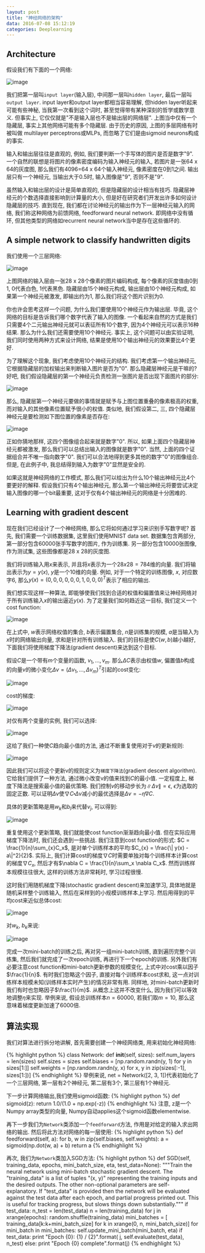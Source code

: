```yaml
---
layout: post
title: "神经网络的架构"
data: 2016-07-08 15:12:19
categories: Deeplearning
---
```

## Architecture
假设我们有下面的一个网络:

![image](https://github.com/ColdCodeCool/ColdCodeCool.github.io/raw/master/images/archi.png)

我们把第一层叫`input layer`(输入层), 中间那一层叫`hidden layer`, 最后一层叫`output layer`. input layer和output layer都相当容易理解, 但hidden layer听起来可能有些神秘, 当我第一次看到这个词时, 甚至觉得带有某种深刻的哲学或数学意义. 但事实上, 它仅仅就是"不是输入层也不是输出层的网络层". 上图当中仅有一个隐藏层, 事实上其他网络可能有多个隐藏层. 由于历史的原因, 上图的多层网络有时被叫做 multilayer perceptrons或MLPs, 而忽略了它们是由sigmoid neurons构成的事实. 

输入和输出层往往是直观的, 例如, 我们要判断一个手写体的图片是否是数字"9". 一个自然的联想是将图片的像素密度编码为输入神经元的输入, 若图片是一张64 x 64的灰度图, 那么我们有4096=64 x 64个输入神经元, 像素密度在0到1之间. 输出层只有一个神经元, 当输出大于0.5时, 输入图像是"9", 否则不是"9".

虽然输入和输出层的设计是简单直观的, 但是隐藏层的设计相当有技巧. 隐藏层神经元的个数选择直接影响到计算量的大小, 但是好在研究者们开发出许多如何设计隐藏层的技巧. 直到现在, 我们都在讨论神经元的输出作为下一层神经元输入的网络, 我们称这种网络为前馈网络, feedforward neural network. 即网络中没有循环, 但其他类型的网络如recurrent neural network当中是存在这些循环的.

## A simple network to classify handwritten digits
我们使用一个三层网络:

![image](https://github.com/ColdCodeCool/ColdCodeCool.github.io/raw/master/images/three.png)

上图网络的输入层由一张28 x 28个像素的图片编码构成, 每个像素的灰度值由0到1, 0代表白色, 1代表黑色. 隐藏层由15个神经元构成, 输出层由10个神经元构成, 如果第一个神经元被激发, 即输出约为1, 那么我们将这个图片识别为0.

你也许会思考这样一个问题, 为什么我们要使用10个神经元作为输出层. 毕竟, 这个网络的目标是告诉我们哪个数字代表了输入的图像. 一个看起来自然的方式是我们只需要4个二元输出神经元就可以表征所有10个数字, 因为4个神经元可以表示16种结果. 那么为什么我们还需要使用10个神经元. 事实上, 这个问题可以由实验证明, 我们同时使用两种方式来设计网络, 结果是使用10个输出神经元的效果要比4个更好. 

为了理解这个现象, 我们考虑使用10个神经元的结构. 我们考虑第一个输出神经元, 它根据隐藏层的加权输出来判断输入图片是否为"0". 那么隐藏层神经元是干嘛的? 好吧, 我们假设隐藏层的第一个神经元负责检测一张图片是否出现下面图片的部分:

![image](https://github.com/ColdCodeCool/ColdCodeCool.github.io/raw/master/images/part.png)

那么, 隐藏层第一个神经元要做的事情就是赋予与上图位置重叠的像素极高的权重, 而对输入的其他像素位置赋予很小的权值. 类似地, 我们假设第二, 三, 四个隐藏层神经元是要检测如下图位置的像素是否存在:

![image](https://github.com/ColdCodeCool/ColdCodeCool.github.io/raw/master/images/hidden.png)

正如你猜地那样, 这四个图像组合起来就是数字"0". 所以, 如果上面四个隐藏层神经元都被激发, 那么我们可以总结出输入的图像就是数字"0". 当然, 上面的四个证据组合并不唯一指向数字"0". 我们可以合法地得到更多其他的数字"0"的图像组合. 但是, 在此例子中, 我总结得到输入为数字"0"显然是安全的.

如果这就是神经网络的工作模式, 那么我们可以给出为什么10个输出神经元比4个要更好的解释. 假设我们只有4个输出神经元, 那么第一个输出神经元将要尝试决定输入图像的哪一个bit最重要, 这对于仅有4个输出神经元的网络是十分困难的.

## Learning with gradient descent
现在我们已经设计了一个神经网络, 那么它将如何通过学习来识别手写数字呢? 首先, 我们需要一个训练数据集, 这里我们使用MNIST data set. 数据集包含两部分, 第一部分包含60000张手写数字的图片, 作为训练集. 另一部分包含10000张图像, 作为测试集, 这些图像都是28 x 28的灰度图.

我们将训练输入用$x$来表示, 并且将$x$表示为一个$28 x 28 = 784$维的向量. 我们将输出表示为$y = y(x)$, $y$是一个10维的向量. 例如, 对于一个特定的训练图像, $x$, 对应数字6, 那么$y(x)=(0,0,0,0,0,0,1,0,0,0)^{T}$表示了相应的输出.

我们想实现这样一种算法, 即能够使我们找到合适的权值和偏置值来让神经网络对于所有训练输入$x$的输出逼近$y(x)$. 为了定量我们如何趋近这一目标, 我们定义一个cost function:

![image](https://github.com/ColdCodeCool/ColdCodeCool.github.io/raw/master/images/cost.png)

在上式中, $w$表示网络权值的集合, $b$表示偏置集合, $n$是训练集的规模, $a$是当输入为$x$时的网络输出向量, 求和是针对所有训练输入. 我们的目标是使$C(w,b)$越小越好, 下面我们将使用梯度下降法(gradient descent)来达到这个目标.

假设$C$是一个带有$m$个变量的函数, $v_{1},...,v_m$. 那么$\Delta C$表示由权值$w$, 偏置值$b$构成的向量$v$的微小变化$\Delta v = (\Delta v_{1},...,\Delta v_m)^{T}$引起的cost变化:

![image](https://github.com/ColdCodeCool/ColdCodeCool.github.io/raw/master/images/costchange.png)

cost的梯度:

![image](https://github.com/ColdCodeCool/ColdCodeCool.github.io/raw/master/images/costchange.png)

对仅有两个变量的实例, 我们可以选择:

![image](https://github.com/ColdCodeCool/ColdCodeCool.github.io/raw/master/images/changeforv.png)

这给了我们一种使$C$趋向最小值的方法, 通过不断重复使用对于$v$的更新规则:

![image](https://github.com/ColdCodeCool/ColdCodeCool.github.io/raw/master/images/updatev.png)

因此我们可以将这个更新v的规则定义为`梯度下降法`(gradient descent algorithm). 它给我们提供了一种方法, 通过微小改变v的值来找到$C$的最小值. 一定程度上, 梯度下降法是搜索最小值的最优策略. 我们控制$v$的移动步长为$\|\Delta v\| = \epsilon$, $\epsilon$为选取的固定正数. 可以证明$\Delta v$使$\nabla C \centerdot \Delta v$减小的最优选择是$\Delta v = -\eta \nabla C$.

具体的更新策略是用$w_k$和$b_l$来代替$v_j$, 可以得到:


![image](https://github.com/ColdCodeCool/ColdCodeCool.github.io/raw/master/images/weights.png)


重复使用这个更新策略, 我们就能使cost function渐渐趋向最小值. 但在实际应用梯度下降法时, 我们还会遇到一些挑战. 我们注意到cost function的形式: $C = \frac{1}{n}\sum_{x}C_x$, 是对单个训练样本的平均:$C_{x} = \frac{\| y(x) - a\|^2}{2}$. 实际上, 我们计算cost的梯度$\nabla C$时需要单独对每个训练样本计算cost的梯度$\nabla C_x$, 然后才有$\nabla C = \frac{1}{n}\sum_x \nabla C_x$. 然而训练样本规模往往很大, 这样的训练方法非常耗时, 学习过程很慢.


这时我们用随机梯度下降(stochastic gradient descent)来加速学习, 具体地就是随机采样整个训练输入, 然后在采样到的小规模训练样本上学习. 然后用得到的平均cost来近似总体cost:

![image](https://github.com/ColdCodeCool/ColdCodeCool.github.io/raw/master/images/stochastic.png)

对$w_k$, $b_k$来说:

![image](https://github.com/ColdCodeCool/ColdCodeCool.github.io/raw/master/images/wb.png)

完成一次mini-batch的训练之后, 再对另一组mini-batch训练, 直到遍历完整个训练集, 然后我们就完成了一次epoch训练, 再进行下一个epoch的训练. 另外我们有必要注意cost function和mini-batch更新参数的规模变化, 上式中对cost乘以因子$\frac{1}{n}$. 有时我们忽略这个因子, 直接对每个训练样本cost求和, 这一点对训练样本规模未知(训练样本实时产生)的情况非常有用. 同样地, 对mini-batch更新时我们有时也忽略因子$\frac{1}{m}$. 从概念上这并不改变什么, 因为我们可以等效地调整$\eta$来实现. 举例来说, 假设总训练样本$n = 60000$, 若我们取$m=10$, 那么这意味着梯度更新加速了6000倍.

## 算法实现
我们对算法进行拆分地讲解, 首先需要创建一个神经网络类, 用来初始化神经网络:

{% highlight python %}
class Network:
	def __init__(self, sizes):
		self.num_layers = len(sizes)
		self.sizes = sizes
		self.biases = [np.random.randn(y, 1) for y in sizes[1:]]
		self.weights = [np.random.randn(y, x) for x, y in zip(sizes[:-1], sizes[1:])]
{% endhighlight %}
举例来说, net = Network([2, 3, 1])代表初始化了一个三层网络, 第一层有2个神经元, 第二层有3个, 第三层有1个神经元. 

下一步计算网络输出,我们使用sigmoid函数:
{% highlight python %}
def sigmoid(z):
	return 1.0/(1.0 + np.exp(-z))
{% endhighlight %}
注意, z是一个Numpy array类型的向量, Numpy自动applies这个sigmoid函数elementwise.

再下一步我们为`Network`类添加一个`feedforward`方法, 作用是对给定的输入求出网络的输出. 然后将此方法对网络的每一层使用:
{% highlight python %}
def feedforward(self, a):
	for b, w in zip(self.biases, self.weights):
		a = sigmoid(np.dot(w, a) + b)
	return a
{% endhighlight %}

再次, 我们为`Network`类加入SGD方法:
{% highlight python %}
def SGD(self, training_data, epochs, mini_batch_size, eta, test_data=None):
    """Train the neural network using mini-batch stochastic
    gradient descent.  The "training_data" is a list of tuples
    "(x, y)" representing the training inputs and the desired
    outputs.  The other non-optional parameters are
    self-explanatory.  If "test_data" is provided then the
    network will be evaluated against the test data after each
    epoch, and partial progress printed out.  This is useful for
    tracking progress, but slows things down substantially."""
    if test_data: n_test = len(test_data)
    n = len(training_data)
    for j in xrange(epochs):
        random.shuffle(training_data)
        mini_batches = [
            training_data[k:k+mini_batch_size]
            for k in xrange(0, n, mini_batch_size)]
        for mini_batch in mini_batches:
            self.update_mini_batch(mini_batch, eta)
        if test_data:
            print "Epoch {0}: {1} / {2}".format(
                j, self.evaluate(test_data), n_test)
        else:
            print "Epoch {0} complete".format(j)
{% endhighlight %}


